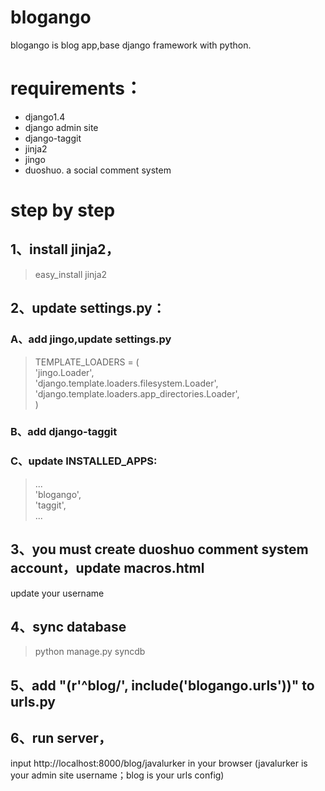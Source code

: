 blogango
========
blogango is blog app,base django framework with python.

# requirements：  
+   django1.4  
+   django admin site  
+   django-taggit  
+   jinja2  
+   jingo  
+   duoshuo. a social comment system  

# step by step  
## 1、install jinja2，  
> easy_install jinja2  

## 2、update settings.py：

### A、add jingo,update settings.py

> TEMPLATE_LOADERS = (  
>     'jingo.Loader',  
>     'django.template.loaders.filesystem.Loader',  
>     'django.template.loaders.app_directories.Loader',  
> )


### B、add django-taggit


### C、update INSTALLED_APPS:

> ...  
> 'blogango',  
> 'taggit',  
> ...
	

## 3、you must create duoshuo comment system account，update macros.html

> <!-- Duoshuo Comment BEGIN -->  
> <div class="ds-thread" data-thread-key="0" data-title="{{ title }}"></div>  
> <script type="text/javascript">  
> var duoshuoQuery = {short_name:"d4blog"};  
> </script>  
> <script type="text/javascript" src="http://static.duoshuo.com/embed.js" async="true"></script>  
> <!-- Duoshuo Comment END -->

update your username


## 4、sync database  
> python manage.py syncdb


## 5、add "(r'^blog/', include('blogango.urls'))" to urls.py


## 6、run server，

input http://localhost:8000/blog/javalurker in your browser (javalurker is your admin site username；blog is your urls config)
